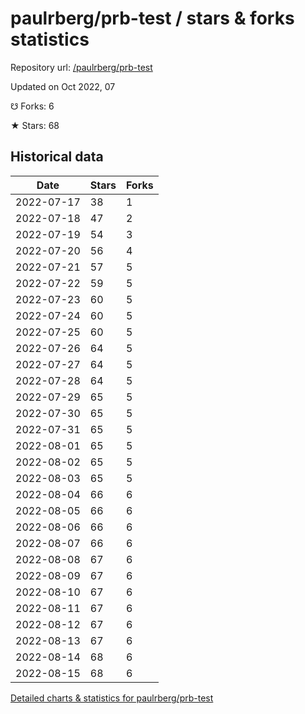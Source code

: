 # paulrberg/prb-test / stars & forks statistics

Repository url: [/paulrberg/prb-test](https://github.com/paulrberg/prb-test)

Updated on Oct 2022, 07

☋ Forks: 6

★ Stars: 68

## Historical data
| Date | Stars | Forks |
|------|-------|-------|
| 2022-07-17 | 38 | 1 | 
| 2022-07-18 | 47 | 2 | 
| 2022-07-19 | 54 | 3 | 
| 2022-07-20 | 56 | 4 | 
| 2022-07-21 | 57 | 5 | 
| 2022-07-22 | 59 | 5 | 
| 2022-07-23 | 60 | 5 | 
| 2022-07-24 | 60 | 5 | 
| 2022-07-25 | 60 | 5 | 
| 2022-07-26 | 64 | 5 | 
| 2022-07-27 | 64 | 5 | 
| 2022-07-28 | 64 | 5 | 
| 2022-07-29 | 65 | 5 | 
| 2022-07-30 | 65 | 5 | 
| 2022-07-31 | 65 | 5 | 
| 2022-08-01 | 65 | 5 | 
| 2022-08-02 | 65 | 5 | 
| 2022-08-03 | 65 | 5 | 
| 2022-08-04 | 66 | 6 | 
| 2022-08-05 | 66 | 6 | 
| 2022-08-06 | 66 | 6 | 
| 2022-08-07 | 66 | 6 | 
| 2022-08-08 | 67 | 6 | 
| 2022-08-09 | 67 | 6 | 
| 2022-08-10 | 67 | 6 | 
| 2022-08-11 | 67 | 6 | 
| 2022-08-12 | 67 | 6 | 
| 2022-08-13 | 67 | 6 | 
| 2022-08-14 | 68 | 6 | 
| 2022-08-15 | 68 | 6 | 


[Detailed charts & statistics for paulrberg/prb-test](https://reviewgithub.com/rep/paulrberg/prb-test)
